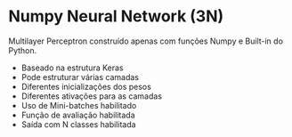# Numpy Neural Network (3N)

Multilayer Perceptron construído apenas com funções Numpy e Built-in do Python.

 - Baseado na estrutura Keras
 - Pode estruturar várias camadas
 - Diferentes inicializações dos pesos
 - Diferentes ativações para as camadas
 - Uso de Mini-batches habilitado
 - Função de avaliação habilitada
 - Saída com N classes habilitada
